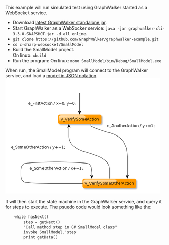 This example will run simulated test using GraphWalker started as a WebSocket service.

 * Download [latest GraphWalker standalone jar](http://graphwalker.org/archive/graphwalker-cli-3.3.0-SNAPSHOT.jar).
 * Start GraphWalker as a WebSocker service: `java -jar graphwalker-cli-3.3.0-SNAPSHOT.jar -d all online`.
 * `git clone https://github.com/GraphWalker/graphwalker-example.git`
 * `cd c-sharp-websocket/SmallModel`
 * Build the SmallModel project.<br>
   On linux: `xbuild `
 * Run the program:
   On linux: `mono SmallModel/bin/Debug/SmallModel.exe`

When run, the SmallModel program will connect to the GraphWalker service, and load a [model in JSON notation](http://graphwalker.org/docs/json_graph).
![Alt text](/c-sharp-websocket/SmallModel/SmallModel.png?raw=true "The model")

It will then start the state machine in the GraphWalker service, and query it for steps to execute. The psuedo code would look something like the:
```
    while hasNext()
        step = getNext()
        "Call method step in C# SmallModel class"
        invoke SmallModel.'step'
        print getData()
```


